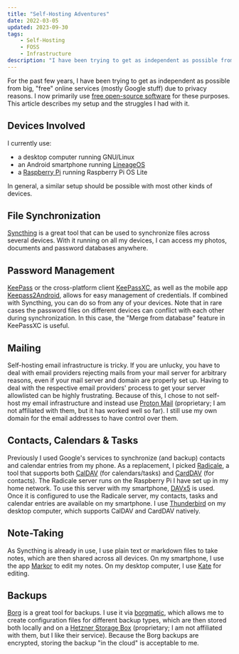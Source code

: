 ```yaml
---
title: "Self-Hosting Adventures"
date: 2022-03-05
updated: 2023-09-30
tags:
    - Self-Hosting
    - FOSS
    - Infrastructure
description: "I have been trying to get as independent as possible from online services due to privacy reasons. This article describes my setup and struggles I had with it."
---
```


For the past few years, I have been trying to get as independent as possible from big, "free" online services (mostly Google stuff) due to privacy reasons. I now primarily use [free open-source software](https://en.wikipedia.org/wiki/Free_and_open-source_software) for these purposes.
This article describes my setup and the struggles I had with it.

<!-- more -->

## Devices Involved

I currently use:

-   a desktop computer running GNU/Linux
-   an Android smartphone running [LineageOS](https://lineageos.org/)
-   a [Raspberry Pi](https://www.raspberrypi.com) running Raspberry Pi OS Lite

In general, a similar setup should be possible with most other kinds of devices.

## File Synchronization

[Syncthing](https://syncthing.net/) is a great tool that can be used to synchronize files across several devices. With it running on all my devices, I can access my photos, documents and password databases anywhere.

## Password Management

[KeePass](https://keepass.info/) or the cross-platform client [KeePassXC](https://keepassxc.org/), as well as the mobile app [Keepass2Android](https://github.com/PhilippC/keepass2android), allows for easy management of credentials.
If combined with Syncthing, you can do so from any of your devices. Note that in rare cases the password files on different devices can conflict with each other during synchronization. In this case, the "Merge from database" feature in KeePassXC is useful.

## Mailing

Self-hosting email infrastructure is tricky. If you are unlucky, you have to deal with email providers rejecting mails from your mail server for arbitrary reasons, even if your mail server and domain are properly set up. Having to deal with the respective email providers' process to get your server allowlisted can be highly frustrating.
Because of this, I chose to not self-host my email infrastructure and instead use [Proton Mail](https://proton.me/mail) (proprietary; I am not affiliated with them, but it has worked well so far).
I still use my own domain for the email addresses to have control over them.

## Contacts, Calendars & Tasks

Previously I used Google's services to synchronize (and backup) contacts and calendar entries from my phone.
As a replacement, I picked [Radicale](https://radicale.org), a tool that supports both [CalDAV](https://en.wikipedia.org/wiki/CalDAV) (for calendars/tasks) and [CardDAV](https://en.wikipedia.org/wiki/CardDAV) (for contacts). The Radicale server runs on the Raspberry Pi I have set up in my home network.
To use this server with my smartphone, [DAVx5](https://www.davx5.com/) is used. Once it is configured to use the Radicale server, my contacts, tasks and calendar entries are available on my smartphone.
I use [Thunderbird](https://www.thunderbird.net) on my desktop computer, which supports CalDAV and CardDAV natively.

## Note-Taking

As Syncthing is already in use, I use plain text or markdown files to take notes, which are then shared across all devices. On my smartphone, I use the app [Markor](https://f-droid.org/en/packages/net.gsantner.markor/) to edit my notes. On my desktop computer, I use [Kate](https://apps.kde.org/kate/) for editing.

## Backups

[Borg](https://www.borgbackup.org/) is a great tool for backups. I use it via [borgmatic](https://torsion.org/borgmatic/), which allows me to create configuration files for different backup types, which are then stored both locally and on a [Hetzner Storage Box](https://www.hetzner.com/storage/storage-box) (proprietary; I am not affiliated with them, but I like their service). Because the Borg backups are encrypted, storing the backup "in the cloud" is acceptable to me.
